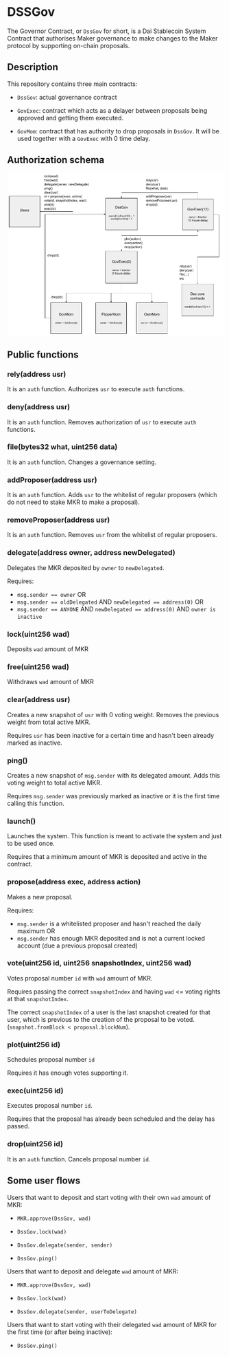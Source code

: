 # DSSGov

The Governor Contract, or `DssGov` for short, is a Dai Stablecoin System Contract that authorises Maker governance to make changes to the Maker protocol by supporting on-chain proposals.

## Description

This repository contains three main contracts:

- `DssGov`: actual governance contract

- `GovExec`: contract which acts as a delayer between proposals being approved and getting them executed.

- `GovMom`: contract that has authority to drop proposals in `DssGov`. It will be used together with a `GovExec` with 0 time delay.

## Authorization schema

![Authorization schema](auth-schema.png)

## Public functions

### rely(address usr)

It is an `auth` function. Authorizes `usr` to execute `auth` functions.

### deny(address usr)

It is an `auth` function. Removes authorization of `usr` to execute `auth` functions.

### file(bytes32 what, uint256 data)

It is an `auth` function. Changes a governance setting.

### addProposer(address usr)

It is an `auth` function. Adds `usr` to the whitelist of regular proposers (which do not need to stake MKR to make a proposal).

### removeProposer(address usr)

It is an `auth` function. Removes `usr` from the whitelist of regular proposers.

### delegate(address owner, address newDelegated)

Delegates the MKR deposited by `owner` to `newDelegated`.

Requires:

- `msg.sender == owner` OR
- `msg.sender == oldDelegated` AND `newDelegated == address(0)` OR
- `msg.sender == ANYONE` AND `newDelegated == address(0)` AND `owner is inactive`

### lock(uint256 wad)

Deposits `wad` amount of MKR

### free(uint256 wad)

Withdraws `wad` amount of MKR

### clear(address usr)

Creates a new snapshot of `usr` with 0 voting weight. Removes the previous weight from total active MKR.

Requires `usr` has been inactive for a certain time and hasn't been already marked as inactive.

### ping()

Creates a new snapshot of `msg.sender` with its delegated amount. Adds this voting weight to total active MKR.

Requires `msg.sender` was previously marked as inactive or it is the first time calling this function.

### launch()

Launches the system. This function is meant to activate the system and just to be used once.

Requires that a minimum amount of MKR is deposited and active in the contract.

### propose(address exec, address action)

Makes a new proposal.

Requires:

- `msg.sender` is a whitelisted proposer and hasn't reached the daily maximum OR
- `msg.sender` has enough MKR deposited and is not a current locked account (due a previous proposal created)

### vote(uint256 id, uint256 snapshotIndex, uint256 wad)

Votes proposal number `id` with `wad` amount of MKR.

Requires passing the correct `snapshotIndex` and having `wad` <= voting rights at that `snapshotIndex`.

The correct `snapshotIndex` of a user is the last snapshot created for that user, which is previous to the creation of the proposal to be voted. (`snapshot.fromBlock < proposal.blockNum`).

### plot(uint256 id)

Schedules proposal number `id`

Requires it has enough votes supporting it.

### exec(uint256 id)

Executes proposal number `id`.

Requires that the proposal has already been scheduled and the delay has passed.

### drop(uint256 id)

It is an `auth` function. Cancels proposal number `id`.

## Some user flows

Users that want to deposit and start voting with their own `wad` amount of MKR:

- `MKR.approve(DssGov, wad)`

- `DssGov.lock(wad)`

- `DssGov.delegate(sender, sender)`

- `DssGov.ping()`

Users that want to deposit and delegate `wad` amount of MKR:

- `MKR.approve(DssGov, wad)`

- `DssGov.lock(wad)`

- `DssGov.delegate(sender, userToDelegate)`

Users that want to start voting with their delegated `wad` amount of MKR for the first time (or after being inactive):

- `DssGov.ping()`
